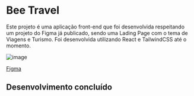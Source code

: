 # Bee Travel

Este projeto é uma aplicação front-end que foi desenvolvida respeitando um projeto do Figma já publicado, sendo uma Lading Page com o tema de Viagens e Turismo. Foi desenvolvida utilizando React e TailwindCSS até o momento.

![image](https://github.com/hav0kinho/bee-travel/assets/68474584/2937f876-856d-4ba4-9239-92685ec5648f)

[Figma](https://www.figma.com/community/file/1225034432662164060)

## Desenvolvimento concluído
